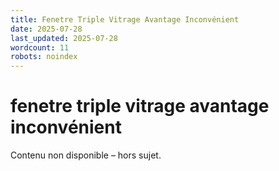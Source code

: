 ```yaml
---
title: Fenetre Triple Vitrage Avantage Inconvénient
date: 2025-07-28
last_updated: 2025-07-28
wordcount: 11
robots: noindex
---
```


# fenetre triple vitrage avantage inconvénient

Contenu non disponible – hors sujet.